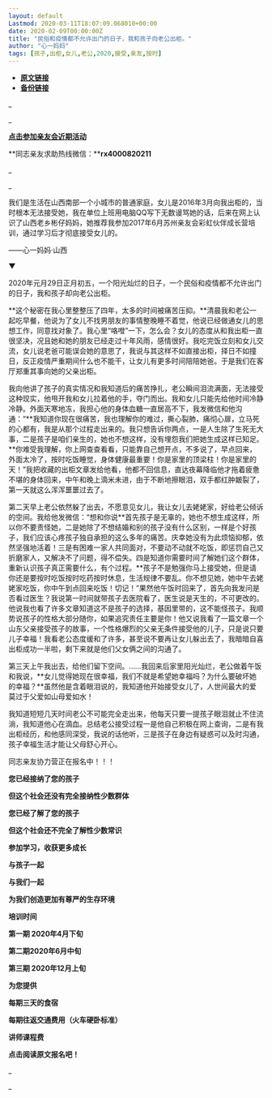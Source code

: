 ```yaml
---
layout: default
Lastmod: 2020-03-11T18:07:09.068010+00:00
date: 2020-02-09T00:00:00Z
title: "民俗和疫情都不允许出门的日子，我和孩子向老公出柜。"
author: "心一妈妈"
tags: [孩子,出柜,女儿,老公,2020,接受,亲友,按时]
---
```


* [**原文链接**](https://mp.weixin.qq.com/s/SQi98Xg5RQc3f1VtenGMJA)
* [**备份链接**](https://archive.li/wip/f5YhP)


\_

\_

[**点击参加亲友会近期活动**](http://mp.weixin.qq.com/s?__biz=MjM5OTA4NDM4MA==&mid=2653411080&idx=2&sn=43b2c641c69598d4ab8f711cb4014bee&chksm=bd139f3b8a64162d20f38789bedd13482fcb9da3846836ec2779a880dad9c1a31c14843ccf22&scene=21#wechat_redirect)

**同志亲友求助热线微信：****rx4000820211**

\_

\_

我们是生活在山西南部一个小城市的普通家庭，女儿是2016年3月向我出柜的，当时根本无法接受她，我在单位上班用电脑QQ写下无数谩骂她的话，后来在网上认识了山西老乡彬仔妈妈，她推荐我参加2017年6月苏州亲友会彩虹伙伴成长营培训，通过学习后才彻底接受女儿的。

——心一妈妈·山西

▼

2020年元月29日正月初五，一个阳光灿烂的日子，一个民俗和疫情都不允许出门的日子，我和孩子却向老公出柜。

**这个秘密在我心里整整压了四年，太多的时间被痛苦压抑。**清晨我和老公一起吃早餐，他说为了女儿不找男朋友的事情整晚睡不着觉，他说已经做通女儿的思想工作，同意找对象了。我心里“咯噔”一下，怎么会？女儿的态度从和我出柜一直很坚决，况且她和她的朋友已经走过十年风雨，感情很好。我吃完饭立刻和女儿交流，女儿说老爸可能误会她的意思了，我说与其这样不如直接出柜，择日不如撞日，反正疫情严重期间什么也不能干，让女儿有更多时间陪陪她爸。于是我们在客厅郑重其事向她的父亲出柜。

我向他讲了孩子的真实情况和我知道后的痛苦挣扎，老公瞬间泪流满面，无法接受这种现实，他甩开我和女儿拉着他的手，夺门而出。我和女儿只能先给他时间冷静冷静。外面天寒地冻，我担心他的身体血糖一直居高不下，我发微信和他沟通：“**我知道你现在很痛苦，我也理解你的难过，撕心裂肺，痛彻心扉，立马死的心都有，我是从那个过程走出来的。我只想告诉你两点，一是人生除了生死无大事，二是孩子是咱们亲生的，她也不想这样，没有埋怨我们把她生成这样已知足。**你难受我理解，你上网查查看看，只能靠自己想开点，不多说了，早点回来，外面太冷了，按时吃饭睡觉，身体健康最重要！你是家里的顶梁柱！你是家里的天！”我把收藏的出柜文章发给他看，他都不回信息，直达夜幕降临他才拖着疲惫不堪的身体回来，中午和晚上滴米未进，由于不断地擦眼泪，双手都红肿皴裂了，第一天就这么浑浑噩噩过去了。

第二天早上老公依然躲了出去，不愿意见女儿，我让女儿去姥姥家，好给老公倾诉的空间。我给他发微信：“想和你说**首先孩子是无辜的，她也不想生成这样，所以你不要责怪她，二是她除了不想结婚和别的孩子没有什么区别，一样是个好孩子，我们应该心疼孩子独自承担的这么多年的痛苦。庆幸她没有为此烦恼抑郁，依然坚强地活着！三是有困难一家人共同面对，不要动不动就不吃饭，即惩罚自己又折磨家人，又解决不了问题，得不偿失。四是知道你需要时间了解她们这个群体，重新认识孩子真正需要什么，有个过程。**孩子不是勉强你马上接受她，但是请你还是要按时吃饭按时吃药按时休息，生活规律不要乱。你不想见她，她中午去姥姥家吃饭，你中午到点回来吃饭！切记！”果然他午饭时回来了，首先向我发问是否看过医生？我说第一时间就带孩子去医院看了，医生说是天生的，不可更改的。他说我也看了许多文章知道这不是孩子的选择，基因里带的，这不能怪孩子。我顺势说孩子的性格大部分随你，如果追究责任主要是你！他又说我看了一篇文章一个山东父亲接受孩子的故事，一个性格爆烈的父亲无条件接受他的儿子，只是说只要儿子幸福！我看老公态度缓和了许多，甚至说不要再让女儿躲出去了，我暗暗自喜出柜成功一半啦，剩下来就是他们父女俩之间的沟通了。

第三天上午我出去，给他们留下空间。……我回来后家里阳光灿烂，老公做着午饭和我说，**女儿觉得她现在很幸福，我们不就是希望她幸福吗？为什么要破坏她的幸福？**虽然他是含着眼泪说的，我知道他开始接受女儿了，人世间最大的爱莫过于父爱如山母爱如水！

我知道短短几天时间老公不可能完全走出来，他每天只要一提孩子眼泪就止不住流淌，我知道他心在滴血。总结老公接受过程一是他自己积极在网上查询，二是有我出柜经历，和他感同深受，我说的话他听，三是孩子在身边有疑惑可以及时沟通，孩子幸福生活才能让父母舒心开心。

同志亲友协力营正在报名中！！！

**您已经接纳了您的孩子**

**但这个社会还没有完全接纳性少数群体**

**您已经了解了您的孩子**

**但这个社会还不完全了解性少数常识**

**参加学习，收获更多成长**

**与孩子一起**

**与我们一起**

**为我们创造更加有尊严的生存环境**

**培训时间**

**第一期 2020年4月下旬**

**第二期2020年6月中旬**

**第三期 2020年12月上旬**

**为您提供**

**每期三天的食宿**

**每期往返交通费用（火车硬卧标准）**

**讲师课程费**

**点击阅读原文报名吧！**

  

\_

\_

